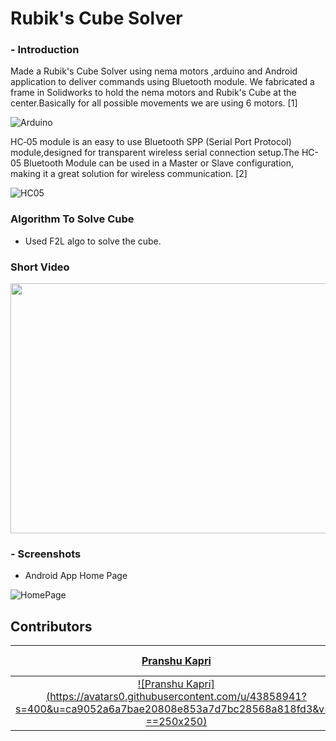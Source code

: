 # Rubik's Cube Solver 

### - Introduction

Made a Rubik's Cube Solver using nema motors ,arduino and Android application to deliver commands using Bluetooth module. We fabricated a frame in Solidworks to hold the nema motors and Rubik's Cube at the center.Basically for all possible movements we are using 6 motors.
[1]

![Arduino](https://upload.wikimedia.org/wikipedia/commons/thumb/3/38/Arduino_Uno_-_R3.jpg/220px-Arduino_Uno_-_R3.jpg)

HC‐05 module is an easy to use Bluetooth SPP (Serial Port Protocol) module,designed for transparent wireless serial connection setup.The HC-05 Bluetooth Module can be used in a Master or Slave configuration, making it a great solution for wireless communication. [2]

![HC05](https://wiki.eprolabs.com/images/thumb/3/38/HC-05.jpg/250px-HC-05.jpg)

### Algorithm To Solve Cube
- Used F2L algo to solve the cube.

### Short Video
<img src="https://github.com/utsavmajhi/Rubik-s-Cube-Solver/blob/master/temp/rubik.gif" width="600" height="400" title="" alt=""></a>

### - Screenshots

- Android App Home Page

![HomePage](http://i.imgur.com/W6q1boP.png)

## Contributors

| <a href="https://github.com/pranshukapri" target="_blank">**Pranshu Kapri**</a> | <a href="https://github.com/utsavmajhi" target="_blank">**Utsav Majhi**</a> | 
| :---: |:---:|
| [![Pranshu Kapri](https://avatars0.githubusercontent.com/u/43858941?s=400&u=ca9052a6a7bae20808e853a7d7bc28568a818fd3&v=4 ==250x250)](https://github.com/pranshukapri)    | [![Utsav Majhi](https://avatars1.githubusercontent.com/u/43748319?s=200&u=ac58aeeb7a30b09265baac08d6ef78aab4887aae&v=4)](https://github.com/utsavmajhi) |
